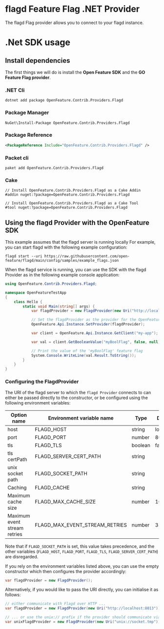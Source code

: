 # flagd Feature Flag .NET Provider

The flagd Flag provider allows you to connect to your flagd instance.  

# .Net SDK usage

## Install dependencies

The first things we will do is install the **Open Feature SDK** and the **GO Feature Flag provider**.

### .NET Cli
```shell
dotnet add package OpenFeature.Contrib.Providers.Flagd
```
### Package Manager

```shell
NuGet\Install-Package OpenFeature.Contrib.Providers.Flagd
```
### Package Reference

```xml
<PackageReference Include="OpenFeature.Contrib.Providers.Flagd" />
```
### Packet cli

```shell
paket add OpenFeature.Contrib.Providers.Flagd
```

### Cake

```shell
// Install OpenFeature.Contrib.Providers.Flagd as a Cake Addin
#addin nuget:?package=OpenFeature.Contrib.Providers.Flagd

// Install OpenFeature.Contrib.Providers.Flagd as a Cake Tool
#tool nuget:?package=OpenFeature.Contrib.Providers.Flagd
```

## Using the flagd Provider with the OpenFeature SDK

This example assumes that the flagd server is running locally
For example, you can start flagd with the following example configuration:

```shell
flagd start --uri https://raw.githubusercontent.com/open-feature/flagd/main/config/samples/example_flags.json
```

When the flagd service is running, you can use the SDK with the flagd Provider as in the following example console application:

```csharp
using OpenFeature.Contrib.Providers.Flagd;

namespace OpenFeatureTestApp
{
    class Hello {
        static void Main(string[] args) {
            var flagdProvider = new FlagdProvider(new Uri("http://localhost:8013"));

            // Set the flagdProvider as the provider for the OpenFeature SDK
            OpenFeature.Api.Instance.SetProvider(flagdProvider);

            var client = OpenFeature.Api.Instance.GetClient("my-app");

            var val = client.GetBooleanValue("myBoolFlag", false, null);

            // Print the value of the 'myBoolFlag' feature flag
            System.Console.WriteLine(val.Result.ToString());
        }
    }
}
```

### Configuring the FlagdProvider

The URI of the flagd server to which the `flagd Provider` connects to can either be passed directly to the constructor, or be configured using the following environment variables:

| Option name                  | Environment variable name      | Type    | Default   | Values        |
|------------------------------|--------------------------------|---------|-----------| ------------- |
| host                         | FLAGD_HOST                     | string  | localhost |               |
| port                         | FLAGD_PORT                     | number  | 8013      |               |
| tls                          | FLAGD_TLS                      | boolean | false     |               |
| tls certPath                 | FLAGD_SERVER_CERT_PATH         | string  |           |               |
| unix socket path             | FLAGD_SOCKET_PATH              | string  |           |               |
| Caching                      | FLAGD_CACHE                    | string  |           |     LRU       |
| Maximum cache size           | FLAGD_MAX_CACHE_SIZE           | number  | 10        |               |
| Maximum event stream retries | FLAGD_MAX_EVENT_STREAM_RETRIES | number  | 3         |               |

Note that if `FLAGD_SOCKET_PATH` is set, this value takes precedence, and the other variables (`FLAGD_HOST`, `FLAGD_PORT`, `FLAGD_TLS`, `FLAGD_SERVER_CERT_PATH`) are disregarded.


If you rely on the environment variables listed above, you can use the empty constructor which then configures the provider accordingly:

```csharp
var flagdProvider = new FlagdProvider();
```

Alternatively, if you would like to pass the URI directly, you can initialise it as follows:

```csharp
// either communicate with Flagd over HTTP ...
var flagdProvider = new FlagdProvider(new Uri("http://localhost:8013"));

// ... or use the unix:// prefix if the provider should communicate via a unix socket
var unixFlagdProvider = new FlagdProvider(new Uri("unix://socket.tmp"));  
```

